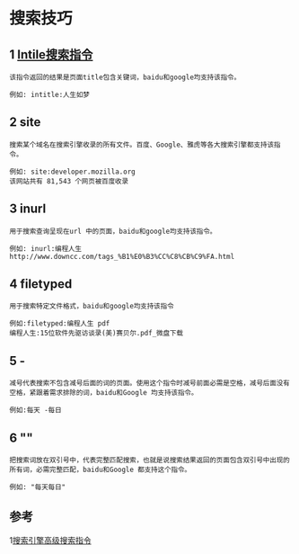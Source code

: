 # 搜索技巧
## 1 [Intile搜索指令](https://baike.baidu.com/item/intitle/9497063?fr=aladdin) 
	该指令返回的结果是页面title包含关键词，baidu和google均支持该指令。
	
	例如: intitle:人生如梦

## 2 site 
	搜索某个域名在搜索引擎收录的所有文件。百度、Google、雅虎等各大搜索引擎都支持该指令。
	
	例如: site:developer.mozilla.org
	该网站共有 81,543 个网页被百度收录

## 3 inurl
	用于搜索查询呈现在url 中的页面，baidu和google均支持该指令。
	
	例如: inurl:编程人生
	http://www.downcc.com/tags_%B1%E0%B3%CC%C8%CB%C9%FA.html

## 4 filetyped
	用于搜索特定文件格式，baidu和google均支持该指令

	例如:filetyped:编程人生 pdf
	编程人生:15位软件先驱访谈录(美)赛贝尔.pdf_微盘下载

## 5 -
	减号代表搜索不包含减号后面的词的页面。使用这个指令时减号前面必需是空格，减号后面没有空格，紧跟着需求排除的词，baidu和Google 均支持该指令。

	例如:每天 -每日

## 6 ""
	把搜索词放在双引号中，代表完整匹配搜索，也就是说搜索结果返回的页面包含双引号中出现的所有词，必需完整匹配，baidu和Google 都支持这个指令。

	例如: "每天每日"

## 参考
1[搜索引擎高级搜索指令](https://baike.baidu.com/item/%E6%90%9C%E7%B4%A2%E5%BC%95%E6%93%8E%E9%AB%98%E7%BA%A7%E6%90%9C%E7%B4%A2%E6%8C%87%E4%BB%A4/3660259)